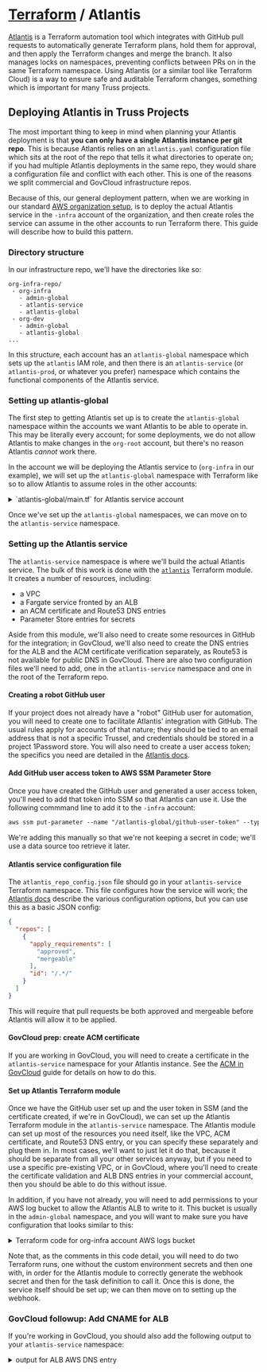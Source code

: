 # [Terraform](README.md) / Atlantis

[Atlantis](https://runatlantis.io) is a Terraform automation tool which integrates with GitHub pull requests to automatically generate Terraform plans, hold them for approval, and then apply the Terraform changes and merge the branch. It also manages locks on namespaces, preventing conflicts between PRs on in the same Terraform namespace. Using Atlantis (or a similar tool like Terraform Cloud) is a way to ensure safe and auditable Terraform changes, something which is important for many Truss projects.

## Deploying Atlantis in Truss Projects

The most important thing to keep in mind when planning your Atlantis deployment is that **you can only have a single Atlantis instance per git repo**. This is because Atlantis relies on an `atlantis.yaml` configuration file which sits at the root of the repo that tells it what directories to operate on; if you had multiple Atlantis deployments in the same repo, they would share a configuration file and conflict with each other. This is one of the reasons we split commercial and GovCloud infrastructure repos.

Because of this, our general deployment pattern, when we are working in our standard [AWS organization setup](https://github.com/trussworks/Engineering-Playbook/blob/main/infrasec/aws/aws-organizations.md), is to deploy the actual Atlantis service in the `-infra` account of the organization, and then create roles the service can assume in the other accounts to run Terraform there. This guide will describe how to build this pattern.

### Directory structure

In our infrastructure repo, we'll have the directories like so:

```text
org-infra-repo/
 - org-infra
   - admin-global
   - atlantis-service
   - atlantis-global
 - org-dev
   - admin-global
   - atlantis-global
...
```

In this structure, each account has an `atlantis-global` namespace which sets up the `atlantis` IAM role, and then there is an `atlantis-service` (or `atlantis-prod`, or whatever you prefer) namespace which contains the functional components of the Atlantis service.

### Setting up atlantis-global

The first step to getting Atlantis set up is to create the `atlantis-global` namespace within the accounts we want Atlantis to be able to operate in. This may be literally every account; for some deployments, we do not allow Atlantis to make changes in the `org-root` account, but there's no reason Atlantis *cannot* work there.

In the account we will be deploying the Atlantis service to (`org-infra` in our example), we will set up the `atlantis-global` namespace with Terraform like so to allow Atlantis to assume roles in the other accounts:

<details>
<summary>`atlantis-global/main.tf` for Atlantis service account</summary>
```hcl
locals {
  org_root_account   = "000000000001"
  org_id_account     = "000000000002"
  org_dev_account    = "000000000003"
  # Add any other accounts to be managed here
}

data "aws_caller_identity" "current" {}
data "aws_partition" "current" {}

# This is the atlantis role that will be assumed by the actual Atlantis service.
resource "aws_iam_role" "atlantis" {
  name               = "atlantis"
  description        = "Role for atlantis to assume."
  assume_role_policy = data.aws_iam_policy_document.atlantis_role_assume_policy.json
}

data "aws_iam_policy_document" "atlantis_role_assume_policy" {
  statement {
    actions = ["sts:AssumeRole"]

    principals {
      type = "AWS"
      identifiers = [
        data.aws_caller_identity.current.account_id,
        # This is the role your infra engineers use; we want them to be
        # able to assume the atlantis role to run Terraform manually if
        # necessary.
        "arn:${data.aws_partition.current.partition}:${data.aws_caller_identity.current.account_id}:role/admin",
      ]
    }
  }
}

# The atlantis role needs wide ranging permissions because the intent is
# to use it for all AWS changes.
resource "aws_iam_role_policy_attachment" "atlantis_iam_policy" {
  role       = aws_iam_role.atlantis.name
  policy_arn = "arn:${data.aws_partition.current.partition}:iam::aws:policy/AdministratorAccess"
}

# This policy will be used in the atlantis-service namespace by the
# atlantis module so that the service can assume the atlantis role in
# other accounts.
data "aws_iam_policy_document" "atlantis" {
  statement {
    actions = ["sts:AssumeRole"]

    resources = [
      "arn:${data.aws_partition.current.partition}:iam::${local.org_root_account}:role/atlantis",
      "arn:${data.aws_partition.current.partition}:iam::${local.org_id_account}:role/atlantis",
      "arn:${data.aws_partition.current.partition}:iam::${local.org_dev_account}:role/atlantis",
    ]
  }
}

resource "aws_iam_policy" "atlantis" {
  name   = "atlantis"
  path   = "/"
  policy = data.aws_iam_policy_document.atlantis.json
}
```

</details>

In the other accounts, we'll add resources like the following to allow the Atlantis service in the above account to assume their `atlantis` role:

<details>
<summary>`atlantis-global/main.tf` for other accounts</summary>
```hcl
locals {
  org_infra_account = "000000000004"
}

data "aws_caller_identity" "current" {}
data "aws_partition" "current" {}

# The atlantis role in this account just needs to be able to be assumed
# by the atlantis role in the infra account, as well as the role infra
# engineers will be using if they need to run Terraform here.
resource "aws_iam_role" "atlantis" {
  name               = "atlantis"
  description        = "Role for atlantis to assume"
  assume_role_policy = data.aws_iam_policy_document.atlantis_role_assume_policy.json
}

data "aws_iam_policy_document" "atlantis_role_assume_policy" {
  statement {
    actions = ["sts:AssumeRole"]

    principals {
      type = "AWS"
      identifiers = [
        local.org_infra_account,
        "arn:${data.aws_partition.current.partition}:iam::${data.aws_caller_identity.current.account_id}:role/admin",
      ]
    }
  }
}

# As in the infra account, the atlantis role needs expansive permissions
# so it can do all Terraform operations we need.
resource "aws_iam_role_policy_attachment" "atlantis_iam_policy" {
  role       = aws_iam_role.atlantis.name
  policy_arn = "arn:${data.aws_partition.current.partition}:iam::aws:policy/AdministratorAccess"
}
```

</details>

Once we've set up the `atlantis-global` namespaces, we can move on to the `atlantis-service` namespace.

### Setting up the Atlantis service

The `atlantis-service` namespace is where we'll build the actual Atlantis service. The bulk of this work is done with the [`atlantis`](https://registry.terraform.io/modules/terraform-aws-modules/atlantis/aws/latest) Terraform module. It creates a number of resources, including:

* a VPC
* a Fargate service fronted by an ALB
* an ACM certificate and Route53 DNS entries
* Parameter Store entries for secrets

Aside from this module, we'll also need to create some resources in GitHub for the integration; in GovCloud, we'll also need to create the DNS entries for the ALB and the ACM certificate verification separately, as Route53 is not available for public DNS in GovCloud. There are also two configuration files we'll need to add, one in the `atlantis-service` namespace and one in the root of the Terraform repo.

#### Creating a robot GitHub user

If your project does not already have a "robot" GitHub user for automation, you will need to create one to facilitate Atlantis' integration with GitHub. The usual rules apply for accounts of that nature; they should be tied to an email address that is not a specific Trussel, and credentials should be stored in a project 1Password store. You will also need to create a user access token; the specifics you need are detailed in the [Atlantis docs](https://www.runatlantis.io/docs/access-credentials.html#generating-an-access-token).

#### Add GitHub user access token to AWS SSM Parameter Store

Once you have created the GitHub user and generated a user access token, you'll need to add that token into SSM so that Atlantis can use it. Use the following commmand line to add it to the `-infra` account:

```txt
aws ssm put-parameter --name "/atlantis-global/github-user-token" --type SecureString --description "GitHub user token for Atlantis" --value $ATLANTIS_USER_TOKEN
```

We're adding this manually so that we're not keeping a secret in code; we'll use a data source too retrieve it later.

#### Atlantis service configuration file

The `atlantis_repo_config.json` file should go in your `atlantis-service` Terraform namespace. This file configures how the service will work; the [Atlantis docs](https://www.runatlantis.io/docs/server-configuration.html) describe the various configuration options, but you can use this as a basic JSON config:

```json
{
  "repos": [
    {
      "apply_requirements": [
        "approved",
        "mergeable"
      ],
      "id": "/.*/"
    }
  ]
}
```

This will require that pull requests be both approved and mergeable before Atlantis will allow it to be applied.

#### GovCloud prep: create ACM certificate

If you are working in GovCloud, you will need to create a certificate in the `atlantis-service` namespace for your Atlantis instance. See the [ACM in GovCloud](../aws/govcloud/gov-acm.md) guide for details on how to do this.

#### Set up Atlantis Terraform module

Once we have the GitHub user set up and the user token in SSM (and the certificate created, if we're in GovCloud), we can set up the Atlantis Terraform module in the `atlantis-service` namespace. The Atlantis module can set up most of the resources you need itself, like the VPC, ACM certificate, and Route53 DNS entry, or you can specify these separately and plug them in. In most cases, we'll want to just let it do that, because it should be separate from all your other services anyway, but if you need to use a specific pre-existing VPC, or in GovCloud, where you'll need to create the certificate validation and ALB DNS entries in your commercial account, then you should be able to do this without issue.

In addition, if you have not already, you will need to add permissions to your AWS log bucket to allow the Atlantis ALB to write to it. This bucket is usually in the `admin-global` namespace, and you will want to make sure you have configuration that looks similar to this:

<details>
<summary>Terraform code for org-infra account AWS logs bucket</summary>
```hcl
module "org_infra_logs" {
  source = "trussworks/aws/logs"

  s3_bucket_name = "org-infra-aws-logs"
  alb_logs_prefixes = [
    "alb/atlantis"
  ]
}
```

</details>

Calling the module will look something like this:

<details>
<summary>Terraform code for Atlantis module and associated resources</summary>
```hcl
data "aws_caller_identity" "current" {}

data "aws_partition" "current" {}

# Here, we're creating a data source to access the SSM parameter we added
# before with the AWS CLI that has our github user token.
data "aws_ssm_parameter" "github_user_token" {
  name = "/atlantis/github-user-token"
}

# This is an additional secret added for a webhook that makes sure that
# Atlantis is getting a legitimate request (the Github repo uses this key
# to confirm to Atlantis that it is allowed to use the service). If you
# have multiple repos being served by the same Atlantis server, you must
# make sure both repos are using the same secret for their webhooks.
#
# Unfortunately, because of the way Atlantis handles this (it will
# generate a webhook secret when the module is applied), leave this out
# until you have run the Atlantis module once, then add it when you add
# the custom_environment_secrets parameter (see the module instance
# below).
data "aws_ssm_parameter" "github_webhook_secret" {
  name = "/atlantis/github-webhook-secret"
}

# This is used to make sure that Atlantis *only* accepts inbound
# connections from Github IP ranges, which are provided by the Github
# Terraform provider.
data "github_ip_ranges" "main" {}

# The next two stanzas define a policy that allows Atlantis to access
# the SSM parameters for the Github user token and the Github webhook
# secret. This policy will be attached later in the Atlantis module
# instance.
data "aws_iam_policy_document" "atlantis_ssm_github_user_token" {
  statement {
    effect  = "Allow"
    actions = ["ssm:GetParameters"]
    resources = [
      data.aws_ssm_parameter.github_user_token.arn,
      data.aws_ssm_parameter.github_webhook_secret.arn
    ]
  }
}

resource "aws_iam_policy" "atlantis_ssm_github_user_token" {
  name   = "atlantis-ssm-access"
  path   = "/"
  policy = data.aws_iam_policy_document.atlantis_ssm_github_user_token.json
}

# This policy is created in the atlantis-global namespace -- because we
# want to attach this policy to the Atlantis task role, we need to create
# a data source here and pull it in this way.
data "aws_iam_policy" "atlantis_access_policy" {
  arn = "arn:${data.aws_partition.current.partition}:iam::${data.aws_caller_identity.current.account_id}:policy/atlantis"
}

# This is where the magic happens -- this module sets up an ECS service for
# Atlantis, an ALB, security groups, etc. See further comments for more
# detail.
module "atlantis" {
  source  = "terraform-aws-modules/atlantis/aws"
  version = "2.43.0"

  # This will be the name of the service that shows up in ECS.
  name = "atlantis-org-infra"

  # A few notes about this image; first, we do not use the atlantis image
  # maintained by the Atlantis folks so that we can add Python3 to the
  # image, which allow us to handle the Python lambdas we use in the Slack
  # notification Terraformm modules. We also do not specify the "latest"
  # image, because if we do so then Terraform will not realize when the
  # image has changed due to an update, so that will never get updated. We
  # specify a SHA directly. You should use the latest version, which can
  # be found at https://github.com/trussworks/trussworks-atlantis-ecs-image
  atlantis_image = "trussworks/atlantis:cef8470b4f0aa0a9382f2c4149c53d6a0207f07e"

  # GovCloud Note:
  # If you are using this module in GovCloud, you will need to use this
  # parameter so that the module does not try to create the DNS entry.
  # create_route53_record = false
  #
  # In addition, you will need to add this parameter (with the correct
  # resource reference) to add the ACM certificate you already created to
  # the ALB. The Atlantis module *cannot* be deployed *until* the
  # certificate has already been created.
  # certificate_arn = aws_acm_certificate.atlantis_org_infra.arn

  # In commercial, we can just let the module do the work of setting up
  # the DNS and certificate resources.
  route53_zone_name           = "example.com"
  acm_certificate_domain_name = "atlantis.example.com"

  # VPC
  # If we have an already existing VPC that we want to put the service in,
  # we should define that elsewhere with data sources (I recommend in a
  # separate vpc.tf file) and then add the following parameters (with the
  # correctly-named references):
  # vpc_id             = data.aws_vpc.org_infra_vpc.id
  # private_subnet_ids = data.aws_subnet_ids.org_infra_vpc_private.ids
  # public_subnet_ids  = data.aws_subnet_ids.org_infra_vpc_public.ids

  # If we're okay allowing the module to create the VPC itself, we'll need
  # the following parameters instead (feel free to change the cidr numbers
  # to suit; if Atlantis is the only thing in the VPC, they are essentially
  # arbitrary):
  cidr            = "10.10.0.0/16"
  azs             = ["us-west-2a", "us-west-2b", "us-west-2c"]
  private_subnets = ["10.10.1.0/24", "10.10.2.0/24", "10.10.3.0/24"]
  public_subnets  = ["10.10.101.0/24", "10.10.102.0/24", "10.10.103.0/24"]

  # ALB
  # We want to turn on logging for the ALB the module will create. The
  # S3 bucket here is defined in our admin-global namespace (and we have
  # to allow the bucket to be written to in that namespace in order for
  # this to work).
  alb_log_bucket_name     = "org-infra-aws-logs"
  alb_log_location_prefix = "alb/atlantis"
  alb_logging_enabled     = true

  # Security groups
  # This parameter defines the networks allowed to access the Atlantis
  # web interface (which can be used for clearing locks). That interface
  # is actually not really necessary since those commmands can also be
  # run via GitHub comments, but if you wanted to allow access to other
  # hosts to connect -- say, VPN endpoints -- here's how:
  alb_ingress_cidr_blocks = ["192.168.1.100/32", "10.0.0.1/32"]

  # Here is where we're using the Github IPs data source to restrict
  # the acceptable IPs for hitting the webhook.
  github_webhooks_cidr_blocks = data.github_ip_ranges.main.hooks

  # GitHub Access
  # This is where we specify the GitHub user that we'll be using for
  # Atlantis in this environment that you've already created. We are
  # also specifically saying where too put the webhook parameter because
  # the default location does not match the format chamber expects,
  # which is a commmon way for us to manage these parameters.
  atlantis_github_user       = "atlantis-my-org"
  webhook_ssm_parameter_name = "/atlantis/github-webhook-secret"

  # This is where we define which repos Atlantis should be watching. You
  # can specify multiple repos if you want, but for our example we'll
  # just be using the one.
  atlantis_repo_whitelist          = ["github.com/my-org/my-org-infra"]
  atlantis_hide_prev_plan_comments = "true"

  # This is where we specify the policies we want to attach to the role
  # Atlantis is going to be using. The first is the basic AWS policy that
  # allows task execution, the other two are the ones we have defined
  # above to access SSM parameters and assume roles.
  policies_arn = ["arn:aws:iam::aws:policy/service-role/AmazonECSTaskExecutionRolePolicy", aws_iam_policy.atlantis_ssm_github_user_token.arn, data.aws_iam_policy.atlantis_access_policy.arn]

  atlantis_security_group_tags = {
    Type = "ecs"
  }
  alb_https_security_group_tags = {
    Type = "alb-https"
  }
  alb_http_security_group_tags = {
    Type = "alb-http"
  }
  tags = {
    Environment = var.environment
  }

  # You can read about these environment variables in the Atlantis
  # documentation; most of these are relatively self-explanatory.
  # ATLANTIS_AUTOMERGE tells Atlantis to merge PRs after a successful
  # terraform apply.
  custom_environment_variables = [
    {
      name  = "ATLANTIS_DEFAULT_TF_VERSION"
      value = "1.0.5"
    },
    {
      name  = "ATLANTIS_REPO_CONFIG_JSON"
      value = file("atlantis_repo_config.json")
    },
    {
      name  = "ATLANTIS_AUTOMERGE"
      value = "true"
    },
    {
      name  = "ATLANTIS_WRITE_GIT_CREDS"
      value = "true"
    },
    {
      name  = "GITHUB_ORGANIZATION"
      value = "my-org"
    }
  ]

  # These two secrets are necessary because there's some jankiness
  # with the Atlantis module and how we're using it (where we don't
  # want to put the two secrets in the Terraform code if possible).
  # Unfortunately, there's a hoop to jump through here -- you will
  # to apply this module *without* this parameter first, *then*
  # re-add this parameter and reapply so that you can get the
  # webhook secret, which Atlantis will generate.
  custom_environment_secrets = [
    {
      name      = "ATLANTIS_GH_TOKEN"
      valueFrom = data.aws_ssm_parameter.github_user_token.name
    },
    {
      name      = "ATLANTIS_GH_WEBHOOK_SECRET"
      valueFrom = data.aws_ssm_parameter.github_webhook_secret.name
    }
  ]

  allow_unauthenticated_access = true
  allow_github_webhooks        = true
}
```

</details>

Note that, as the comments in this code detail, you will need to do two Terraform runs, one without the custom environment secrets and then one with, in order for the Atlantis module to correctly generate the webhook secret and then for the task definition to call it. Once this is done, the service itself should be set up; we can then move on to setting up the webhook.

### GovCloud followup: Add CNAME for ALB

If you're working in GovCloud, you should also add the following output to your `atlantis-service` namespace:

<details>
<summary>output for ALB AWS DNS entry</summary>
```hcl
output "atlantis_alb_aws_fqdn" {
  description = "AWS FQDN for Atlantis ALB"
  value       = module.atlantis.alb_dns_name
}
```

This will add an output that will give you the AWS DNS entry that corresponds to your ALB. With that, you will need to add a [Route53 CNAME entry](https://registry.terraform.io/providers/hashicorp/aws/latest/docs/resources/route53_record) in your DNS that points your selected domain name to your ALB's AWS DNS entry. Note that for some projects, you may not be able to do this yourself (such as at CMS); in that case, you will need to provide that FQDN to the DNS manager and have them create the CNAME.

### Setting up the GitHub webhook

Rather than restate the Atlantis docs, you can find the instructions on how to set up the webhook for Atlantis [here](https://www.runatlantis.io/docs/configuring-webhooks.html#github-github-enterprise). Note that you will need to have the service configured (with DNS and certificate) and your webhook generated before you do this.

### Configure repo-level Atlantis config

The last step is to configure the repo-level Atlantis configuration. The `atlantis.yaml` file goes in the root of the Git repo you're using for your Terraform. The [Atlantis docs](https://www.runatlantis.io/docs/repo-level-atlantis-yaml.html) on this file will give you the full explanation of what you can put in here, but for most of our projects, the only thing you will need is a list of the Terraform namespaces you want Atlantis to manage. It will look something like this:

<details>
<summary>Example `atlantis.yaml` config</summmary>
```yaml
version: 3
projects:
  - name: org-id-bootstrap
    dir: org-id/bootstrap
  - name: org-id-admin-global
    dir: org-id/admin-global
  - name: org-infra-bootstrap
    dir: org-infra/bootstrap
  - name: org-infra-admin-global
    dir: org-infra/admin-global
...
```

</details>

We generally don't recommend having Atlantis handle the Terraform of its own namespace, just because that introduces the potential of breaking itself, and there is some debate whether having Atlantis administer the org-root account is a good idea. You should feel free to make the decision that makes the most sense for your project (especially since changing this in the future is possible).

Once you've set up this file, you should be able to make a pull request and see Atlantis running a plan if you've set things up correctly.

## Tips and Troubleshooting

* If you update an SSM parameter, be sure to cycle the task (you can kill the running Atlantis task and let AWS restart it); these are read into the container's environment at startup time, so they do not take effect unless you do this.
* As the module configuration example states, we recommend against using `latest` as the container version, because this will force you to to two steps in order to upgrade the container version; instead, we recommend using the actual git SHA of the container.

## Links and other reading

* [Atlantis Official Site](https://runatlantis.io)
* [Truss's Atlantis blog post](https://truss.works/blog/infrastructure-management-with-atlantis)
* :lock: [Atlantis setup in Truss's commercial accounts](https://github.com/trussworks/legendary-waddle)
